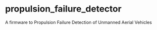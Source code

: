 # propulsion_failure_detector
A firmware to Propulsion Failure Detection of Unmanned Aerial Vehicles
